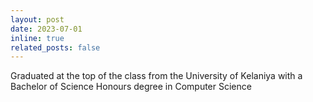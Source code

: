 ```yaml
---
layout: post
date: 2023-07-01
inline: true
related_posts: false
---
```


Graduated at the top of the class from the University of Kelaniya with a Bachelor of Science Honours degree in Computer Science